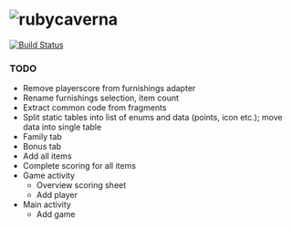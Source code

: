 # ![ruby](https://github.com/raphaelmeyer/caverna/raw/master/icon.png)caverna

[![Build Status](https://secure.travis-ci.org/raphaelmeyer/caverna.png?branch=master)](http://travis-ci.org/raphaelmeyer/caverna)

### TODO

* Remove playerscore from furnishings adapter
* Rename furnishings selection, item count
* Extract common code from fragments
* Split static tables into list of enums and data (points, icon etc.); move data into single table 
* Family tab
* Bonus tab
* Add all items
* Complete scoring for all items
* Game activity
  * Overview scoring sheet
  * Add player
* Main activity
  * Add game
